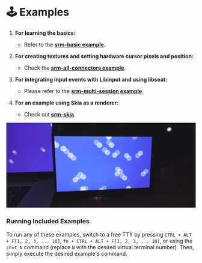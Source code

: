 # 🕹️ Examples

1. **For learning the basics:**
   - Refer to the **[srm-basic example](https://github.com/CuarzoSoftware/SRM/tree/main/src/examples/srm-basic)**.

2. **For creating textures and setting hardware cursor pixels and position:**
   - Check the **[srm-all-connectors example](https://github.com/CuarzoSoftware/SRM/tree/main/src/examples/srm-all-connectors)**.

3. **For integrating input events with Libinput and using libseat:**
   - Please refer to the **[srm-multi-session example](https://github.com/CuarzoSoftware/SRM/tree/main/src/examples/srm-multi-session)**.

4. **For an example using Skia as a renderer:**
   - Check out **[srm-skia](https://github.com/ehopperdietzel/srm-skia)**.

![](https://github.com/ehopperdietzel/srm-skia/raw/main/demo.jpg)


### Running Included Examples

To run any of these examples, switch to a free TTY by pressing `CTRL + ALT + F[1, 2, 3, ... 10]`, `fn + CTRL + ALT + F[1, 2, 3, ... 10]`, or using the `chvt N` command (replace `N` with the desired virtual terminal number). Then, simply execute the desired example's command.